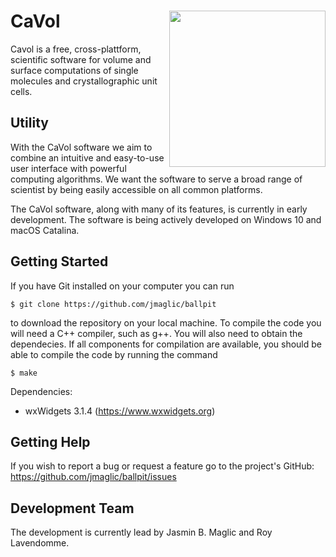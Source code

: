 # CaVol<img src="https://user-images.githubusercontent.com/65410083/89782147-00a79400-db15-11ea-8ca6-d545902d1aff.png" width="250" ALIGN="right">

Cavol is a free, cross-plattform, scientific software for volume and surface computations of single molecules and crystallographic unit cells.

Utility
-------
With the CaVol software we aim to combine an intuitive and easy-to-use user interface with powerful computing algorithms. We want the software to serve a broad range of scientist by being easily accessible on all common platforms.

The CaVol software, along with many of its features, is currently in early development. The software is being actively developed on Windows 10 and macOS Catalina.

Getting Started
---------------
If you have Git installed on your computer you can run

`$ git clone https://github.com/jmaglic/ballpit`

to download the repository on your local machine. To compile the code you will need a C++ compiler, such as g++. You will also need to obtain the dependecies. If all components for compilation are available, you should be able to compile the code by running the command

`$ make`

Dependencies:
- wxWidgets 3.1.4 (https://www.wxwidgets.org)

Getting Help
------------
If you wish to report a bug or request a feature go to the project's GitHub:
https://github.com/jmaglic/ballpit/issues

Development Team
----------------
The development is currently lead by Jasmin B. Maglic and Roy Lavendomme.

